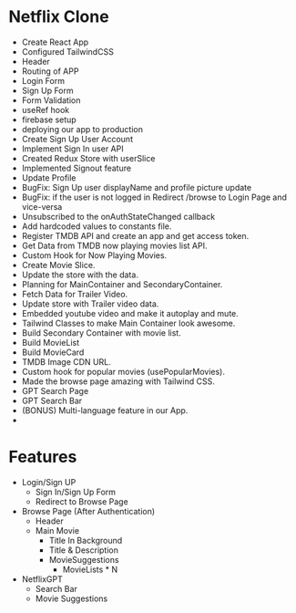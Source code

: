 # Netflix Clone

- Create React App 
- Configured TailwindCSS
- Header
- Routing of APP
- Login Form
- Sign Up Form
- Form Validation
- useRef hook
- firebase setup
- deploying our app to production
- Create Sign Up User Account
- Implement Sign In user API
- Created Redux Store with userSlice
- Implemented Signout feature
- Update Profile
- BugFix: Sign Up user displayName and profile picture update
- BugFix: if the user is not logged in Redirect /browse to Login Page and vice-versa
- Unsubscribed to the onAuthStateChanged callback
- Add hardcoded values to constants file.
- Register TMDB API and create an app and get access token.
- Get Data from TMDB now playing movies list API.
- Custom Hook for Now Playing Movies.
- Create Movie Slice.
- Update the store with the data.
- Planning for MainContainer and SecondaryContainer.
- Fetch Data for Trailer Video.
- Update store with Trailer video data.
- Embedded youtube video and make it autoplay and mute.
- Tailwind Classes to make Main Container look awesome.
- Build Secondary Container with movie list.
- Build MovieList
- Build MovieCard
- TMDB Image CDN URL.
- Custom hook for popular movies (usePopularMovies).
- Made the browse page amazing with Tailwind CSS.
- GPT Search Page
- GPT Search Bar
- (BONUS) Multi-language feature in our App.
- 

# Features
- Login/Sign UP
    - Sign In/Sign Up Form
    - Redirect to Browse Page
- Browse Page (After Authentication)
    - Header
    - Main Movie
        - Title In Background
        - Title & Description
        - MovieSuggestions
            - MovieLists * N
- NetflixGPT
    - Search Bar
    - Movie Suggestions